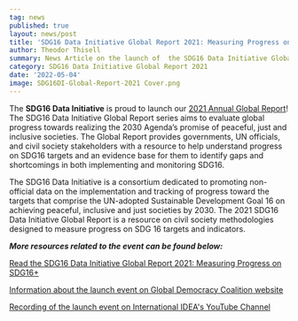 ```yaml
---
tag: news
published: true
layout: news/post
title: 'SDG16 Data Initiative Global Report 2021: Measuring Progress on SDG16+'
author: Theodor Thisell
summary: News Article on the launch of  the SDG16 Data Initiative Global Report 2021
category: SDG16 Data Initiative Global Report 2021
date: '2022-05-04'
image: SDG16DI-Global-Report-2021 Cover.png
---
```

The **SDG16 Data Initiative** is proud to launch our [2021 Annual Global Report](https://www.idea.int/sites/default/files/news/news-pdfs/SDG16DI%20Global%20Report%202021%20FINAL.pdf)! The SDG16 Data Initiative Global Report series aims to evaluate global progress towards realizing the 2030 Agenda’s promise of peaceful, just and inclusive societies. The Global Report provides governments, UN officials, and civil society stakeholders with a resource to help understand progress on SDG16 targets and an evidence base for them to identify gaps and shortcomings in both implementing and monitoring SDG16.

The SDG16 Data Initiative is a consortium dedicated to promoting non-official data on the implementation and tracking of progress toward the targets that comprise the UN-adopted Sustainable Development Goal 16 on achieving peaceful, inclusive and just societies by 2030. The 2021 SDG16 Data Initiative Global Report is a resource on civil society methodologies designed to measure progress on SDG 16 targets and indicators.
 
  
  
  
  
**_More resources related to the event can be found below:_**

[Read the SDG16 Data Initiative Global Report 2021: Measuring Progress on SDG16+](http://www.sdg16.org/reports/2021/12/06/launch-of-the-sdg16di-global-report-2021.html)

[Information about the launch event on Global Democracy Coalition website](https://www.globaldemocracycoalition.org/sdg16-data-initiative)

[Recording of the launch event on International IDEA's YouTube Channel](https://youtu.be/0u064bR37SQ)
